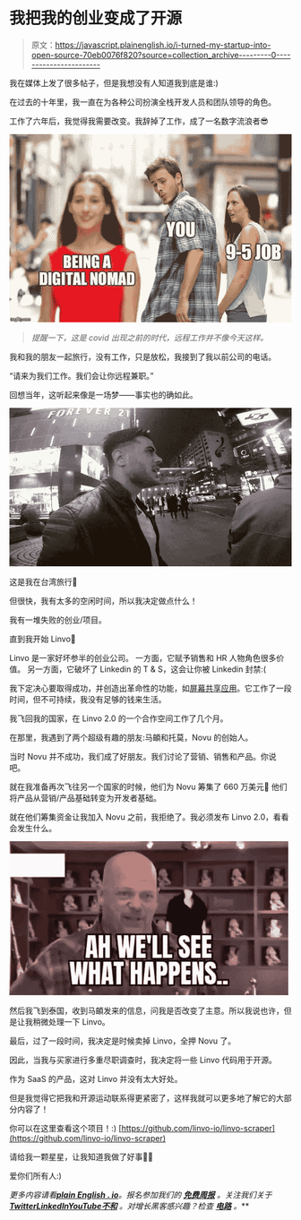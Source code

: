 # 我把我的创业变成了开源

> 原文：<https://javascript.plainenglish.io/i-turned-my-startup-into-open-source-70eb0076f820?source=collection_archive---------0----------------------->

我在媒体上发了很多帖子，但是我想没有人知道我到底是谁:)

在过去的十年里，我一直在为各种公司扮演全栈开发人员和团队领导的角色。

工作了六年后，我觉得我需要改变。我辞掉了工作，成了一名数字流浪者😎

![](img/8bf37a2f5cf5faf733908c32533e6ea3.png)

> *提醒一下，这是 covid 出现之前的时代，远程工作并不像今天这样。*

我和我的朋友一起旅行，没有工作，只是放松，我接到了我以前公司的电话。

“请来为我们工作。我们会让你远程兼职。”

回想当年，这听起来像是一场梦——事实也的确如此。

![](img/2b035ef9deeb48db99d5ea06e4c46dda.png)

这是我在台湾旅行🤩

但很快，我有太多的空闲时间，所以我决定做点什么！

我有一堆失败的创业/项目。

直到我开始 Linvo🎉

Linvo 是一家好坏参半的创业公司。
一方面，它赋予销售和 HR 人物角色很多价值。
另一方面，它破坏了 Linkedin 的 T & S，这会让你被 Linkedin 封禁:(

我下定决心要取得成功，并创造出革命性的功能，如[屏幕共享应用](https://dev.to/novu/building-an-interactive-screen-sharing-app-with-puppeteer-and-react-12h7)。它工作了一段时间，但不可持续，我没有足够的钱来生活。

我飞回我的国家，在 Linvo 2.0 的一个合作空间工作了几个月。

在那里，我遇到了两个超级有趣的朋友:马頔和托莫，Novu 的创始人。

当时 Novu 并不成功，我们成了好朋友。我们讨论了营销、销售和产品。你说吧。

就在我准备再次飞往另一个国家的时候，他们为 Novu 筹集了 660 万美元🤩
他们将产品从营销/产品基础转变为开发者基础。

就在他们筹集资金让我加入 Novu 之前，我拒绝了。我必须发布 Linvo 2.0，看看会发生什么。

![](img/eb0c88c886bd14ab0a4eeee771b610ed.png)

然后我飞到泰国，收到马頔发来的信息，问我是否改变了主意。所以我说也许，但是让我稍微处理一下 Linvo。

最后，过了一段时间，我决定是时候卖掉 Linvo，全押 Novu 了。

因此，当我与买家进行多重尽职调查时，我决定将一些 Linvo 代码用于开源。

作为 SaaS 的产品，这对 Linvo 并没有太大好处。

但是我觉得它把我和开源运动联系得更紧密了，这样我就可以更多地了解它的大部分内容了！

你可以在这里查看这个项目！:)
[https://github.com/linvo-io/linvo-scraper](https://github.com/linvo-io/linvo-scraper)

请给我一颗星星，让我知道我做了好事🙌🏻

爱你们所有人:)

*更多内容请看*[***plain English . io***](https://plainenglish.io/)*。报名参加我们的* [***免费周报***](http://newsletter.plainenglish.io/) *。关注我们关于*[***Twitter***](https://twitter.com/inPlainEngHQ)[***LinkedIn***](https://www.linkedin.com/company/inplainenglish/)*[***YouTube***](https://www.youtube.com/channel/UCtipWUghju290NWcn8jhyAw)*[***不和***](https://discord.gg/GtDtUAvyhW) *。对增长黑客感兴趣？检查* [***电路***](https://circuit.ooo/) *。***